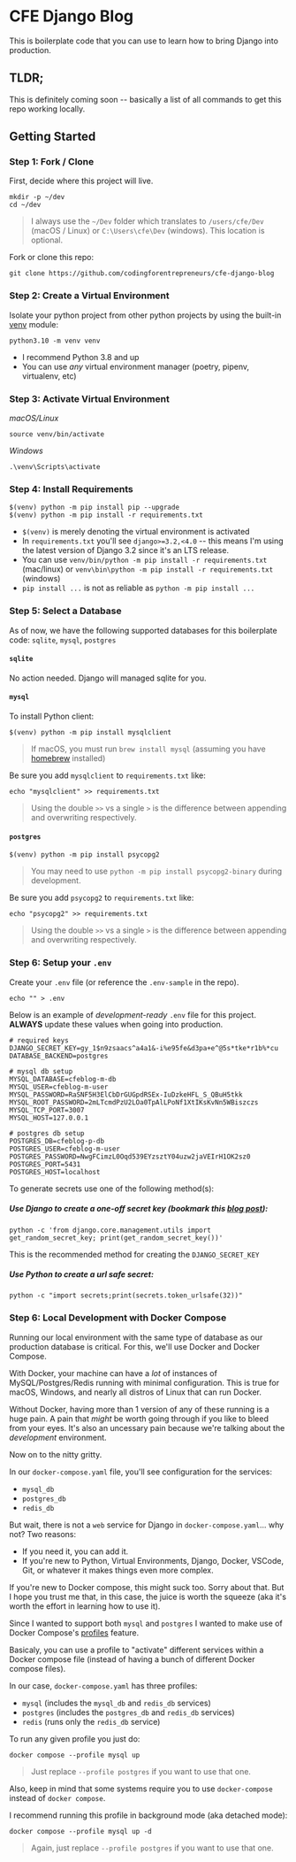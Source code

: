# CFE Django Blog

This is boilerplate code that you can use to learn how to bring Django into production.

## TLDR;

This is definitely coming soon -- basically a list of all commands to get this repo working locally.

## Getting Started

### Step 1: Fork / Clone

First, decide where this project will live.

```
mkdir -p ~/dev
cd ~/dev
```

> I always use the `~/Dev` folder which translates to `/users/cfe/Dev` (macOS / Linux) or `C:\Users\cfe\Dev` (windows). This location is optional.

Fork or clone this repo:

```
git clone https://github.com/codingforentrepreneurs/cfe-django-blog
```

### Step 2: Create a Virtual Environment

Isolate your python project from other python projects by using the built-in [venv](https://docs.python.org/dev/library/venv.html) module:

```
python3.10 -m venv venv
```

- I recommend Python 3.8 and up
- You can use _any_ virtual environment manager (poetry, pipenv, virtualenv, etc)

### Step 3: Activate Virtual Environment

_macOS/Linux_

```
source venv/bin/activate
```

_Windows_

```
.\venv\Scripts\activate
```

### Step 4: Install Requirements

```
$(venv) python -m pip install pip --upgrade
$(venv) python -m pip install -r requirements.txt
```

- `$(venv)` is merely denoting the virtual environment is activated
- In `requirements.txt` you'll see `django>=3.2,<4.0` -- this means I'm using the latest version of Django 3.2 since it's an LTS release.
- You can use `venv/bin/python -m pip install -r requirements.txt` (mac/linux) or `venv\bin\python -m pip install -r requirements.txt` (windows)
- `pip install ...` is not as reliable as `python -m pip install ...`

### Step 5: Select a Database

As of now, we have the following supported databases for this boilerplate code: `sqlite`, `mysql`, `postgres`

#### `sqlite`

No action needed. Django will managed sqlite for you.

#### `mysql`

To install Python client:

```
$(venv) python -m pip install mysqlclient
```

> If macOS, you must run `brew install mysql` (assuming you have [homebrew](https://brew.sh) installed)

Be sure you add `mysqlclient` to `requirements.txt` like:

```
echo "mysqlclient" >> requirements.txt
```

> Using the double `>>` vs a single `>` is the difference between appending and overwriting respectively.

#### `postgres`

```
$(venv) python -m pip install psycopg2
```

> You may need to use `python -m pip install psycopg2-binary` during development.

Be sure you add `psycopg2` to `requirements.txt` like:

```
echo "psycopg2" >> requirements.txt
```

> Using the double `>>` vs a single `>` is the difference between appending and overwriting respectively.

### Step 6: Setup your `.env`

Create your `.env` file (or reference the `.env-sample` in the repo).

```
echo "" > .env
```

Below is an example of _development-ready_ `.env` file for this project. **ALWAYS** update these values when going into production.

```
# required keys
DJANGO_SECRET_KEY=gy_1$n9zsaacs^a4a1&-i%e95fe&d3pa+e^@5s*tke*r1b%*cu
DATABASE_BACKEND=postgres

# mysql db setup
MYSQL_DATABASE=cfeblog-m-db
MYSQL_USER=cfeblog-m-user
MYSQL_PASSWORD=RaSNF5H3ElCbDrGUGpdRSEx-IuDzkeHFL_S_QBuH5tkk
MYSQL_ROOT_PASSWORD=2mLTcmdPzU2LOa0TpAlLPoNf1XtIKsKvNn5WBiszczs
MYSQL_TCP_PORT=3007
MYSQL_HOST=127.0.0.1

# postgres db setup
POSTGRES_DB=cfeblog-p-db
POSTGRES_USER=cfeblog-m-user
POSTGRES_PASSWORD=NwgFCimzL0Oqd539EYzsztY04uzw2jaVEIrH1OK2sz0
POSTGRES_PORT=5431
POSTGRES_HOST=localhost
```

To generate secrets use one of the following method(s):

##### Use Django to create a one-off secret key (bookmark this [blog post](https://www.codingforentrepreneurs.com/blog/create-a-one-off-django-secret-key/)):

```
python -c 'from django.core.management.utils import get_random_secret_key; print(get_random_secret_key())'
```

This is the recommended method for creating the `DJANGO_SECRET_KEY`

##### Use Python to create a url safe secret:

```
python -c "import secrets;print(secrets.token_urlsafe(32))"
```

### Step 6: Local Development with Docker Compose

Running our local environment with the same type of database as our production database is critical. For this, we'll use Docker and Docker Compose.

With Docker, your machine can have a _lot_ of instances of MySQL/Postgres/Redis running with minimal configuration. This is true for macOS, Windows, and nearly all distros of Linux that can run Docker.

Without Docker, having more than 1 version of any of these running is a huge pain. A pain that _might_ be worth going through if you like to bleed from your eyes. It's also an uncessary pain because we're talking about the _development_ environment.

Now on to the nitty gritty.

In our `docker-compose.yaml` file, you'll see configuration for the services:

- `mysql_db`
- `postgres_db`
- `redis_db`

But wait, there is not a `web` service for Django in `docker-compose.yaml`... why not? Two reasons:

- If you need it, you can add it.
- If you're new to Python, Virtual Environments, Django, Docker, VSCode, Git, or whatever it makes things even more complex.

If you're new to Docker compose, this might suck too. Sorry about that. But I hope you trust me that, in this case, the juice is worth the squeeze (aka it's worth the effort in learning how to use it).

Since I wanted to support both `mysql` and `postgres` I wanted to make use of Docker Compose's [profiles](https://docs.docker.com/compose/profiles/) feature.

Basicaly, you can use a profile to "activate" different services within a Docker compose file (instead of having a bunch of different Docker compose files).

In our case, `docker-compose.yaml` has three profiles:

- `mysql` (includes the `mysql_db` and `redis_db` services)
- `postgres` (includes the `postgres_db` and `redis_db` services)
- `redis` (runs only the `redis_db` service)

To run any given profile you just do:

```
docker compose --profile mysql up
```

> Just replace `--profile postgres` if you want to use that one.

Also, keep in mind that some systems require you to use `docker-compose` instead of `docker compose`.

I recommend running this profile in background mode (aka detached mode):

```
docker compose --profile mysql up -d
```

> Again, just replace `--profile postgres` if you want to use that one.
